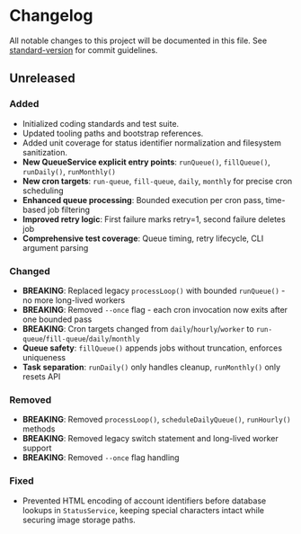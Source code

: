 # Changelog

All notable changes to this project will be documented in this file.
See [standard-version](https://github.com/conventional-changelog/standard-version) for commit guidelines.

## Unreleased
### Added
- Initialized coding standards and test suite.
- Updated tooling paths and bootstrap references.
- Added unit coverage for status identifier normalization and filesystem sanitization.
- **New QueueService explicit entry points**: `runQueue()`, `fillQueue()`, `runDaily()`, `runMonthly()`
- **New cron targets**: `run-queue`, `fill-queue`, `daily`, `monthly` for precise cron scheduling
- **Enhanced queue processing**: Bounded execution per cron pass, time-based job filtering
- **Improved retry logic**: First failure marks retry=1, second failure deletes job
- **Comprehensive test coverage**: Queue timing, retry lifecycle, CLI argument parsing

### Changed  
- **BREAKING**: Replaced legacy `processLoop()` with bounded `runQueue()` - no more long-lived workers
- **BREAKING**: Removed `--once` flag - each cron invocation now exits after one bounded pass
- **BREAKING**: Cron targets changed from `daily`/`hourly`/`worker` to `run-queue`/`fill-queue`/`daily`/`monthly`
- **Queue safety**: `fillQueue()` appends jobs without truncation, enforces uniqueness
- **Task separation**: `runDaily()` only handles cleanup, `runMonthly()` only resets API

### Removed
- **BREAKING**: Removed `processLoop()`, `scheduleDailyQueue()`, `runHourly()` methods  
- **BREAKING**: Removed legacy switch statement and long-lived worker support
- **BREAKING**: Removed `--once` flag handling

### Fixed
- Prevented HTML encoding of account identifiers before database lookups in `StatusService`, keeping special characters intact while securing image storage paths.

